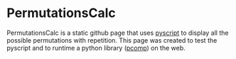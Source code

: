 # PermutationsCalc
PermutationsCalc is a static github page that uses [pyscript](https://pyscript.net/) to display all the possible permutations with repetition. This page was created to test the pyscript and to runtime a python library ([pcomp](https://github.com/AntonisPiloridis/pcomp)) on the web.
